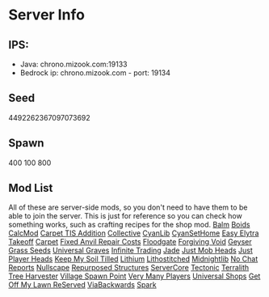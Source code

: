 # Server Info
## IPS:
 - Java: chrono.mizook.com:19133
 - Bedrock ip: chrono.mizook.com - port: 19134
## Seed
4492262367097073692
## Spawn
400 100 800
## Mod List
All of these are server-side mods, so you don't need to have them to be able to join the server. This is just for reference so you can check how something works, such as crafting recipes for the shop mod.
[Balm](https://modrinth.com/mod/balm)
[Boids](https://modrinth.com/mod/boids)
[CalcMod](https://modrinth.com/plugin/calcmod)
[Carpet TIS Addition](https://modrinth.com/mod/carpet-tis-addition)
[Collective](https://modrinth.com/mod/collective)
[CyanLib](https://modrinth.com/mod/cyanlib)
[CyanSetHome](https://modrinth.com/mod/cyansethome)
[Easy Elytra Takeoff](https://modrinth.com/mod/easy-elytra-takeoff)
[Carpet](https://modrinth.com/mod/carpet)
[Fixed Anvil Repair Costs](https://modrinth.com/mod/fixed-anvil-repair-cost)
[Floodgate](https://modrinth.com/mod/floodgate)
[Forgiving Void](https://modrinth.com/mod/forgiving-void)
[Geyser](https://modrinth.com/plugin/geyser)
[Grass Seeds](https://modrinth.com/mod/grass-seeds)
[Universal Graves](https://modrinth.com/mod/universal-graves)
[Infinite Trading](https://modrinth.com/mod/infinite-trading)
[Jade](https://modrinth.com/mod/jade)
[Just Mob Heads](https://modrinth.com/mod/just-mob-heads)
[Just Player Heads](https://modrinth.com/mod/just-player-heads)
[Keep My Soil Tilled](https://modrinth.com/mod/keep-my-soil-tilled)
[Lithium](https://modrinth.com/mod/lithium)
[Lithostitched](https://modrinth.com/mod/lithostitched)
[Midnightlib](https://modrinth.com/mod/midnightlib)
[No Chat Reports](https://modrinth.com/mod/no-chat-reports)
[Nullscape](https://modrinth.com/datapack/nullscape)
[Repurposed Structures](https://modrinth.com/mod/repurposed-structures-fabric)
[ServerCore](https://modrinth.com/mod/servercore)
[Tectonic](https://modrinth.com/datapack/tectonic)
[Terralith](https://modrinth.com/datapack/terralith)
[Tree Harvester](https://modrinth.com/mod/tree-harvester)
[Village Spawn Point](https://modrinth.com/mod/village-spawn-point)
[Very Many Players](https://modrinth.com/mod/vmp-fabric)
[Universal Shops](https://modrinth.com/mod/universal-shops)
[Get Off My Lawn ReServed](https://modrinth.com/mod/goml-reserved)
[ViaBackwards](https://modrinth.com/plugin/viabackwards)
[Spark](https://modrinth.com/mod/spark)